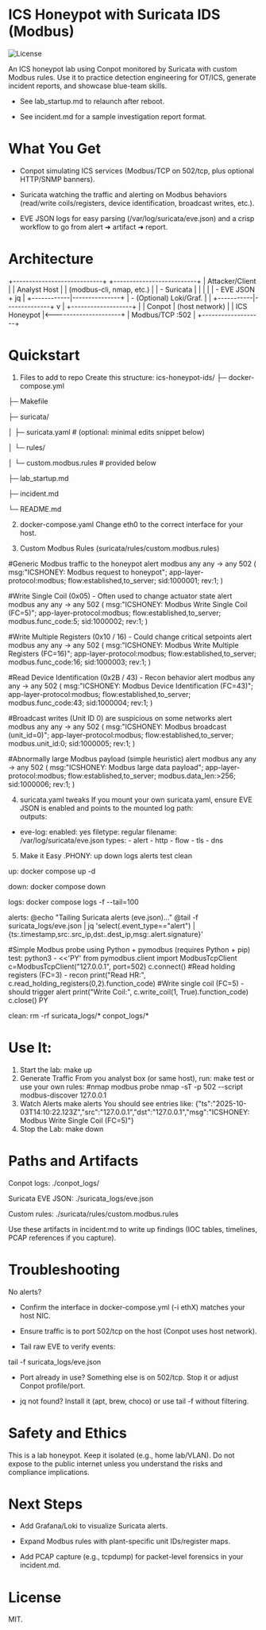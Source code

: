 # ICS Honeypot with Suricata IDS (Modbus)
![License](https://img.shields.io/github/license/laurenelizabethroberts/ics-honeypot-ids)


An ICS honeypot lab using Conpot monitored by Suricata with custom Modbus rules.
Use it to practice detection engineering for OT/ICS, generate incident reports, and showcase blue-team skills.

* See lab_startup.md to relaunch after reboot.

* See incident.md for a sample investigation report format.

# What You Get

* Conpot simulating ICS services (Modbus/TCP on 502/tcp, plus optional HTTP/SNMP banners).

* Suricata watching the traffic and alerting on Modbus behaviors (read/write coils/registers, device identification, broadcast writes, etc.).

* EVE JSON logs for easy parsing (/var/log/suricata/eve.json) and a crisp workflow to go from alert ➜ artifact ➜ report.

# Architecture

+----------------------------+         +--------------------------+
|        Attacker/Client     |         |        Analyst Host      |
| (modbus-cli, nmap, etc.)   |         |  - Suricata              |
|            |               |         |  - EVE JSON + jq         |
+------------|---------------+         |  - (Optional) Loki/Graf. |
             |                         +-----------|--------------+
             v                                     |
        +-------------------+                      |
        |      Conpot       |  (host network)      |
        |  ICS Honeypot     |<---------------------+
        |  Modbus/TCP :502  |
        +-------------------+

# Quickstart

1) Files to add to repo
Create this structure:
ics-honeypot-ids/
├─ docker-compose.yml

├─ Makefile

├─ suricata/

│  ├─ suricata.yaml            # (optional: minimal edits snippet below)

│  └─ rules/

│     └─ custom.modbus.rules   # provided below

├─ lab_startup.md

├─ incident.md

└─ README.md

2) docker-compose.yaml
Change eth0 to the correct interface for your host.

3) Custom Modbus Rules (suricata/rules/custom.modbus.rules)

#Generic Modbus traffic to the honeypot
alert modbus any any -> any 502 (
  msg:"ICSHONEY: Modbus request to honeypot";
  app-layer-protocol:modbus;
  flow:established,to_server;
  sid:1000001; rev:1;
)

#Write Single Coil (0x05) - Often used to change actuator state
alert modbus any any -> any 502 (
  msg:"ICSHONEY: Modbus Write Single Coil (FC=5)";
  app-layer-protocol:modbus;
  flow:established,to_server;
  modbus.func_code:5;
  sid:1000002; rev:1;
)

#Write Multiple Registers (0x10 / 16) - Could change critical setpoints
alert modbus any any -> any 502 (
  msg:"ICSHONEY: Modbus Write Multiple Registers (FC=16)";
  app-layer-protocol:modbus;
  flow:established,to_server;
  modbus.func_code:16;
  sid:1000003; rev:1;
)

#Read Device Identification (0x2B / 43) - Recon behavior
alert modbus any any -> any 502 (
  msg:"ICSHONEY: Modbus Device Identification (FC=43)";
  app-layer-protocol:modbus;
  flow:established,to_server;
  modbus.func_code:43;
  sid:1000004; rev:1;
)

#Broadcast writes (Unit ID 0) are suspicious on some networks
alert modbus any any -> any 502 (
  msg:"ICSHONEY: Modbus broadcast (unit_id=0)";
  app-layer-protocol:modbus;
  flow:established,to_server;
  modbus.unit_id:0;
  sid:1000005; rev:1;
)

#Abnormally large Modbus payload (simple heuristic)
alert modbus any any -> any 502 (
  msg:"ICSHONEY: Modbus large data payload";
  app-layer-protocol:modbus;
  flow:established,to_server;
  modbus.data_len:>256;
  sid:1000006; rev:1;
)

4. suricata.yaml tweaks
If you mount your own suricata.yaml, ensure EVE JSON is enabled and points to the mounted log path:\
outputs:
  - eve-log:
      enabled: yes
      filetype: regular
      filename: /var/log/suricata/eve.json
      types:
        - alert
        - http
        - flow
        - tls
        - dns
5. Make it Easy
.PHONY: up down logs alerts test clean

up:
	docker compose up -d

down:
	docker compose down

logs:
	docker compose logs -f --tail=100

alerts:
	@echo "Tailing Suricata alerts (eve.json)..."
	@tail -f suricata_logs/eve.json | jq 'select(.event_type=="alert") | {ts:.timestamp,src:.src_ip,dst:.dest_ip,msg:.alert.signature}'

#Simple Modbus probe using Python + pymodbus (requires Python + pip)
test:
	python3 - <<'PY'
from pymodbus.client import ModbusTcpClient
c=ModbusTcpClient("127.0.0.1", port=502)
c.connect()
#Read holding registers (FC=3) - recon
print("Read HR:", c.read_holding_registers(0,2).function_code)
#Write single coil (FC=5) - should trigger alert
print("Write Coil:", c.write_coil(1, True).function_code)
c.close()
PY

clean:
	rm -rf suricata_logs/* conpot_logs/*

# Use It:
1. Start the lab:
make up
2. Generate Traffic
From you analyst box (or same host), run:
make test
or use your own rules:
#nmap modbus probe
nmap -sT -p 502 --script modbus-discover 127.0.0.1
3. Watch Alerts
make alerts
You should see entries like:
{"ts":"2025-10-03T14:10:22.123Z","src":"127.0.0.1","dst":"127.0.0.1","msg":"ICSHONEY: Modbus Write Single Coil (FC=5)"}
4. Stop the Lab:
make down

# Paths and Artifacts
Conpot logs: ./conpot_logs/

Suricata EVE JSON: ./suricata_logs/eve.json

Custom rules: ./suricata/rules/custom.modbus.rules

Use these artifacts in incident.md to write up findings (IOC tables, timelines, PCAP references if you capture).

# Troubleshooting
No alerts?

* Confirm the interface in docker-compose.yml (-i ethX) matches your host NIC.

* Ensure traffic is to port 502/tcp on the host (Conpot uses host network).

* Tail raw EVE to verify events:

tail -f suricata_logs/eve.json


* Port already in use? Something else is on 502/tcp. Stop it or adjust Conpot profile/port.

* jq not found? Install it (apt, brew, choco) or use tail -f without filtering.

# Safety and Ethics
This is a lab honeypot. Keep it isolated (e.g., home lab/VLAN).
Do not expose to the public internet unless you understand the risks and compliance implications.

# Next Steps
* Add Grafana/Loki to visualize Suricata alerts.

* Expand Modbus rules with plant-specific unit IDs/register maps.

* Add PCAP capture (e.g., tcpdump) for packet-level forensics in your incident.md.

# License
MIT.



